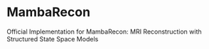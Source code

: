 # MambaRecon
Official Implementation for MambaRecon: MRI Reconstruction with Structured State Space Models
